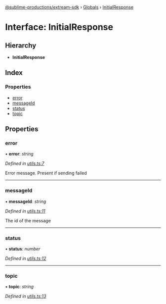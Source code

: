 [@sublime-productions/extream-sdk](../README.md) › [Globals](../globals.md) › [InitialResponse](initialresponse.md)

# Interface: InitialResponse

## Hierarchy

* **InitialResponse**

## Index

### Properties

* [error](initialresponse.md#error)
* [messageId](initialresponse.md#messageid)
* [status](initialresponse.md#status)
* [topic](initialresponse.md#topic)

## Properties

###  error

• **error**: *string*

*Defined in [utils.ts:7](https://github.com/Extream-SaaS/ex-sdk/blob/a37ebb4/src/utils.ts#L7)*

Error message. Present if sending failed

___

###  messageId

• **messageId**: *string*

*Defined in [utils.ts:11](https://github.com/Extream-SaaS/ex-sdk/blob/a37ebb4/src/utils.ts#L11)*

The id of the message

___

###  status

• **status**: *number*

*Defined in [utils.ts:12](https://github.com/Extream-SaaS/ex-sdk/blob/a37ebb4/src/utils.ts#L12)*

___

###  topic

• **topic**: *string*

*Defined in [utils.ts:13](https://github.com/Extream-SaaS/ex-sdk/blob/a37ebb4/src/utils.ts#L13)*
